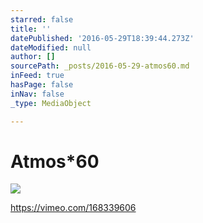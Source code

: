 ```yaml
---
starred: false
title: ''
datePublished: '2016-05-29T18:39:44.273Z'
dateModified: null
author: []
sourcePath: _posts/2016-05-29-atmos60.md
inFeed: true
hasPage: false
inNav: false
_type: MediaObject

---
```

# Atmos\*60
![](https://the-grid-user-content.s3-us-west-2.amazonaws.com/258a53bc-e81e-468d-aa92-339725d7fe4a.jpg)

https://vimeo.com/168339606